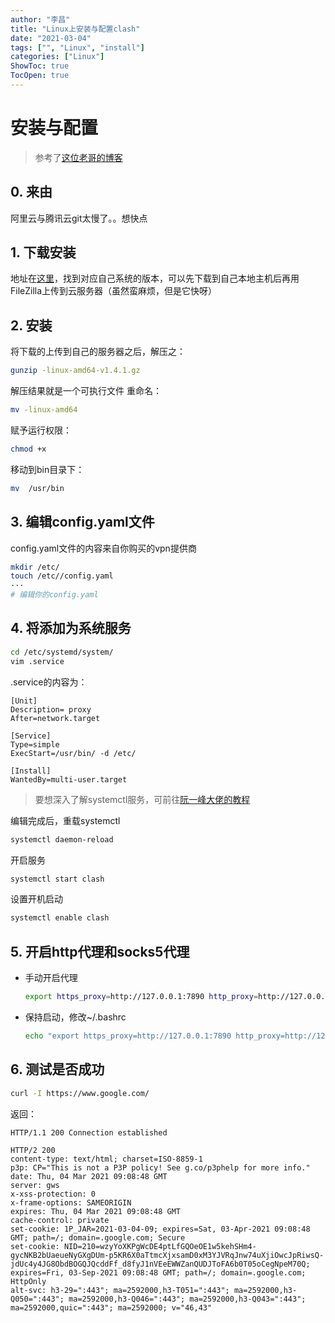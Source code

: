 ```yaml
---
author: "李昌"
title: "Linux上安装与配置clash"
date: "2021-03-04"
tags: ["", "Linux", "install"]
categories: ["Linux"]
ShowToc: true
TocOpen: true
---
```


# 安装与配置
> 参考了[这位老哥的博客](https://wh1te.fun/2020/11/02/%E9%98%BF%E9%87%8C%E4%BA%91Linux%E4%BD%BF%E7%94%A8%E8%BF%9B%E8%A1%8C%E5%A4%96%E7%BD%91%E4%BB%A3%E7%90%86%E5%8A%A0%E9%80%9F/)

## 0. 来由
阿里云与腾讯云git太慢了。。想快点


## 1. 下载安装
地址在[这里](https://github.com/Dreamacro/)，找到对应自己系统的版本，可以先下载到自己本地主机后再用FileZilla上传到云服务器（虽然蛮麻烦，但是它快呀）

## 2. 安装
将下载的上传到自己的服务器之后，解压之：
```bash
gunzip -linux-amd64-v1.4.1.gz
```
解压结果就是一个可执行文件
重命名：
```bash
mv -linux-amd64 
```
赋予运行权限：
```bash
chmod +x 
```
移动到bin目录下：
```bash
mv  /usr/bin
```

## 3. 编辑config.yaml文件
config.yaml文件的内容来自你购买的vpn提供商
```bash
mkdir /etc/
touch /etc//config.yaml
···
# 编辑你的config.yaml
```

## 4. 将添加为系统服务
```bash
cd /etc/systemd/system/
vim .service
```
.service的内容为：
```
[Unit]
Description= proxy
After=network.target

[Service]
Type=simple
ExecStart=/usr/bin/ -d /etc/

[Install]
WantedBy=multi-user.target
```
> 要想深入了解systemctl服务，可前往[阮一峰大佬的教程](http://www.ruanyifeng.com/blog/2016/03/systemd-tutorial-commands.html)

编辑完成后，重载systemctl
```bash
systemctl daemon-reload
```
开启服务
```bash
systemctl start clash
```
设置开机启动
```bash
systemctl enable clash
```

## 5. 开启http代理和socks5代理
- 手动开启代理
  ```bash
  export https_proxy=http://127.0.0.1:7890 http_proxy=http://127.0.0.1:7890 all_proxy=socks5://127.0.0.1:7891
  ```
- 保持启动，修改~/.bashrc
  ```bash
  echo "export https_proxy=http://127.0.0.1:7890 http_proxy=http://127.0.0.1:7890 all_proxy=socks5://127.0.0.1:7891" >> ~/.bashrc
  ```

## 6. 测试是否成功
```bash
curl -I https://www.google.com/
```
返回：
```
HTTP/1.1 200 Connection established

HTTP/2 200
content-type: text/html; charset=ISO-8859-1
p3p: CP="This is not a P3P policy! See g.co/p3phelp for more info."
date: Thu, 04 Mar 2021 09:08:48 GMT
server: gws
x-xss-protection: 0
x-frame-options: SAMEORIGIN
expires: Thu, 04 Mar 2021 09:08:48 GMT
cache-control: private
set-cookie: 1P_JAR=2021-03-04-09; expires=Sat, 03-Apr-2021 09:08:48 GMT; path=/; domain=.google.com; Secure
set-cookie: NID=210=wzyYoXKPgWcDE4ptLfGQOeOE1w5kehSHm4-gycNKB2bUaeueNyGXgDUm-p5KR6X0aTtmcXjxsamD0xM3YJVRqJnw74uXjiOwcJpRiwsQ-jdUc4y4JG8ObdBOGQJQcddFf_d8fyJ1nVEeEWWZanQUDJToFA6b0T05oCegNpeM70Q; expires=Fri, 03-Sep-2021 09:08:48 GMT; path=/; domain=.google.com; HttpOnly
alt-svc: h3-29=":443"; ma=2592000,h3-T051=":443"; ma=2592000,h3-Q050=":443"; ma=2592000,h3-Q046=":443"; ma=2592000,h3-Q043=":443"; ma=2592000,quic=":443"; ma=2592000; v="46,43"
```



